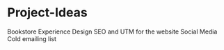 # Project-Ideas
Bookstore Experience Design
SEO and UTM for the website
Social Media
Cold emailing list

